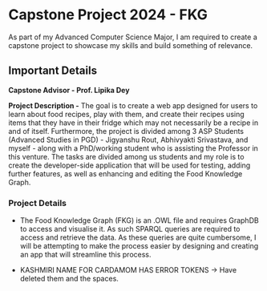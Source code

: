 # Capstone Project 2024 - FKG
As part of my Advanced Computer Science Major, I am required to create a capstone project to showcase my skills and build something of relevance. 

## Important Details
**Capstone Advisor - Prof. Lipika Dey**

**Project Description -**
The goal is to create a web app designed for users to learn about food recipes, play with them, and create their recipes using items that they have in their fridge which may not necessarily be a recipe in and of itself.
Furthermore, the project is divided among 3 ASP Students (Advanced Studies in PGD) - Jigyanshu Rout, Abhivyakti Srivastava, and myself - along with a PhD/working student who is assisting the Professor in this venture. The tasks are divided among us students and my role is to create the developer-side application that will be used for testing, adding further features, as well as enhancing and editing the Food Knowledge Graph.

### Project Details
- The Food Knowledge Graph (FKG) is an .OWL file and requires GraphDB to access and visualise it. As such SPARQL queries are required to access and retrieve the data. As these queries are quite cumbersome, I will be attempting to make the process easier by designing and creating an app that will streamline this process.


- KASHMIRI NAME FOR CARDAMOM HAS ERROR TOKENS -> Have deleted them and the spaces.